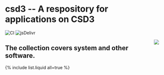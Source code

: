 # csd3 -- A respository for applications on CSD3

![CI](https://github.com/rundocs/jekyll-rtd-theme/workflows/CI/badge.svg?branch=develop)
![jsDelivr](https://data.jsdelivr.com/v1/package/gh/rundocs/jekyll-rtd-theme/badge)

<a href="https://www.top500.org/"><img src="https://www.top500.org/static//images/Top500_logo.png" align="right"></a>

## The collection covers system and other software.

{% include list.liquid all=true %}
